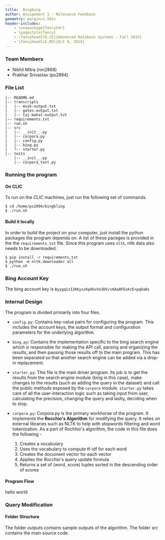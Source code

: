 ```yaml
---
title:  Bingbing
author: Assignment 1 - Relevance Feedback
geometry: margin=1.50in
header-includes:
    - \usepackage{fancyhdr}
    - \pagestyle{fancy}
    - \fancyhead[CO,CE]{Advanced Database Systems - Fall 2015}
    - \fancyhead[LE,RO]{Oct 9, 2015}
---
```


### Team Members
- Nikhil Mitra (nm2868)
- Prakhar Srivastav (ps2894)

### File List
```
|-- README.md
|-- transcripts
|   |-- musk-output.txt
|   |-- gates-output.txt
|   |-- taj-mahal-output.txt
|-- requirements.txt
|-- run.sh
|-- src
|   |-- __init__.py
|   |-- corpora.py
|   |-- config.py
|   |-- bing.py
|   └-- starter.py
|-- tests
    |-- __init__.py
    |-- corpora_test.py
```

### Running the program

#### On CLIC
To run on the *CLIC* machines, just run the following set of commands.
```
$ cd /home/ps2894/bingbling
$ ./run.sh
```

#### Build it locally
In order to build the project on your computer, just install the python packages the program depends on. A list of these packges is provided in the the `requirements.txt` file. Since this program uses `nltk`, nltk data also needs to be downloaded.

```
$ pip install -r requirements.txt
$ python -m nltk.downloader all
$ ./run.sh
```

### Bing Account Key
The bing account key is `Byygq1zI2KKyssKp8UvVe3DV/v6Aa0FEsKrE+pqDa0s`

### Internal Design
The program is divided primarily into four files.

- `config.py`: Contains key-value pairs for configuring the program. This includes the account keys, the output format and configuration parameters for the underlying algorithm.

- `bing.py`: Contains the implementation specific to the bing search engine which is responsible for making the API call, parsing and organizing the results, and then passing those results off to the main program. This has been separated so that another search engine can be added via a drop-in replacement.

- `starter.py`: This file is the main driver program. Its job is to get the results from the search engine module (bing in this case), make changes to the results (such as adding the query in the dataset) and call the public methods exposed by the `corpora` module. `starter.py` takes care of all the user-interaction logic such as taking input from user, calculating the precision, changing the query and lastly, deciding when to stop.

- `corpora.py`: Corpora.py is the primary workhorse of the program. It implements the **Rocchio's Algorithm** for modifying the query. It relies on external libraries such as NLTK to help with stopwords filtering and word tokenization. As a part of Rochhio's algorithm, the code in this file does the following - 

    1. Creates a vocabulary
    2. Uses the vocabulary to compute tf-idf for each word
    3. Creates the document vector for each vector
    4. Applies the Rocchio's query update formula
    5. Returns a set of (word, score) tuples sorted in the descending order of scores

#### Program Flow
hello world


### Query Modification


#### Folder Structure
The folder *outputs* contains sample outputs of the algorithm.
The folder *src* contains the main source code.

